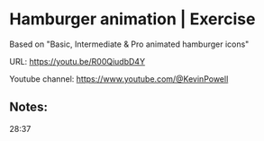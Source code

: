 # Hamburger animation | Exercise

Based on "Basic, Intermediate & Pro animated hamburger icons"

URL: https://youtu.be/R00QiudbD4Y

Youtube channel: https://www.youtube.com/@KevinPowell

## Notes:

28:37